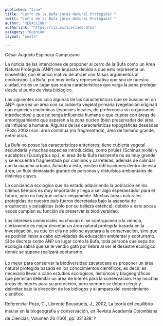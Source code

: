 ```yaml
---
published: "true"
title: "Cerro de la Bufa ¿Area Natural Protegida? "
twitt: "Cerro de la Bufa ¿Area Natural Protegida? "
author: "REDACCION"
authorlink: "https://ljz.mx/acercade.html"
category: "Opinión"
layout: "posts"

---
```



  César Augusto Espinoza Campuzano



La noticia de las intenciones de proponer al cerro de la Bufa como un Area Natural Protegida (ANP) me impactó debido a que esto representa un sinsentido, con el único motivo de atraer con falsos argumentos al ecoturismo. La Bufa, por muy bella y representativa que sea de nuestra ciudad, no es un lugar que reúna características que valga la pena proteger desde el punto de vista biológico.  

  Las siguientes son sólo algunas de las características que se buscan en un ANP: que sea un área con su cubierta vegetal primaria (vegetación original) con especies endémicas (especies locales, de preferencia sin organismos introducidos) y que no tenga influencia humana o que cuente con áreas de amortiguamiento que separen a la zona núcleo (bien preservada) del área de influencia humana. Algunas de las características topográficas deseadas (Pozo 2002) son: área continua (no fragmentada), área de tamaño grande, entre otras.



  La Bufa no posee las características anteriores; tiene cubierta vegetal secundaria y muchas especies introducidas, como pirules (Schinus molle) y eucaliptos (Eucalyptus sp.), el área de la Bufa realmente no es muy grande y se encuentra fragmentada por caminos y carreteras, además de colindar con la mancha urbana. Aunado a esto, existen edificaciones dentro de esta área, un flujo demasiado grande de personas y disturbios ambientales de distintas clases.



  La conciencia ecológica que ha estado adquiriendo la población en los últimos tiempos es muy importante y llega a ser algo esperanzador para el futuro, pero no hay que actuar ciegamente. Muchas áreas naturales protegidas de nuestro país fueron decretadas bajo la asesoría de arquitectos y paisajistas (sólo por su belleza estética), debido a esto pocas veces cumplen su función de preservar la biodiversidad.



  Los intereses comerciales no chocan ni se contraponen a la ciencia, ciertamente es mejor decretar un área natural protegida basada en la investigación, ya que en ella no sólo se ayudará a la conservación, sino que se podrían llevar a cabo actividades de educación ambiental y ecoturismo. Si se decreta como ANP un lugar como la Bufa, toda persona que sepa de ecología sabrá que se le vendió gato por liebre al ver el desastre ecológico donde se supone realizará ecoturismo.



  Lo mejor para conservar la biodiversidad zacatecana es proponer un área natural protegida basada en los conocimientos científicos, es decir, es necesario llevar a cabo estudios ecológicos, históricos y biogeográficos que permitan delimitar un área de interés para la conservación. Hay muchas áreas de interés para su protección, pero siempre se deben elegir y delimitar bajo la dirección de los biólogos y al amparo del conocimiento científico.



  Referencia: Pozo, C., Llorente Bousquets, J., 2002, La teoría del equilibrio insular en la biogeografía y conservación, en Revista Academia Colombiana de Ciencias, Volumen 26 (100), pp. 321339. ?

